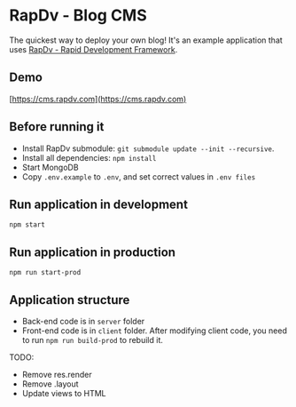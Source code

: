 # RapDv - Blog CMS

The quickest way to deploy your own blog! It's an example application that uses [RapDv - Rapid Development Framework](https://rapdv.com).

## Demo
[https://cms.rapdv.com](https://cms.rapdv.com)  
  
## Before running it
- Install RapDv submodule: `git submodule update --init --recursive`.
- Install all dependencies: `npm install`  
- Start MongoDB
- Copy `.env.example` to `.env`, and set correct values in `.env files`

## Run application in development
`npm start`

## Run application in production
`npm run start-prod`

## Application structure
- Back-end code is in `server` folder
- Front-end code is in `client` folder. After modifying client code, you need to run `npm run build-prod` to rebuild it.

TODO: 
- Remove res.render
- Remove .layout
- Update views to HTML
